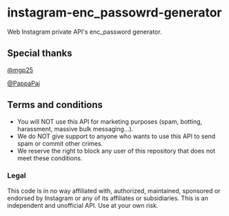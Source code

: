 # instagram-enc_passowrd-generator
Web Instagram private API's enc_password generator.


## Special thanks
[@mgp25](https://github.com/mgp25)

[@PappaPaj](https://github.com/pappaPaj)

## Terms and conditions

- You will NOT use this API for marketing purposes (spam, botting, harassment, massive bulk messaging...).
- We do NOT give support to anyone who wants to use this API to send spam or commit other crimes.
- We reserve the right to block any user of this repository that does not meet these conditions.

### Legal

This code is in no way affiliated with, authorized, maintained, sponsored or endorsed by Instagram or any of its affiliates or subsidiaries. This is an independent and unofficial API. Use at your own risk.

